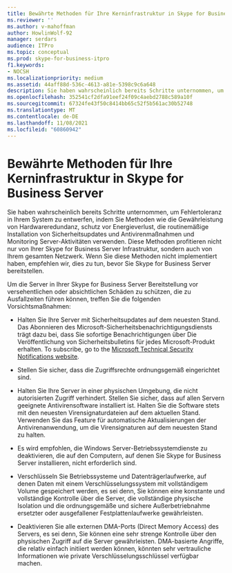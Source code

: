 ```yaml
---
title: Bewährte Methoden für Ihre Kerninfrastruktur in Skype for Business Server
ms.reviewer: ''
ms.author: v-mahoffman
author: HowlinWolf-92
manager: serdars
audience: ITPro
ms.topic: conceptual
ms.prod: skype-for-business-itpro
f1.keywords:
- NOCSH
ms.localizationpriority: medium
ms.assetid: 44aff88d-536c-4613-a81e-5398c9c6a648
description: Sie haben wahrscheinlich bereits Schritte unternommen, um Fehlertoleranz in Ihrem System zu entwerfen, indem Sie Methoden wie die Gewährleistung von Hardwareredundanz, schutz vor Energieverlust, die routinemäßige Installation von Sicherheitsupdates und Antivirenmaßnahmen und Monitoring Server-Aktivitäten verwenden. Diese Methoden profitieren nicht nur von Ihrer Skype for Business Server Infrastruktur, sondern auch von Ihrem gesamten Netzwerk. Wenn Sie diese Methoden nicht implementiert haben, empfehlen wir, dies zu tun, bevor Sie Skype for Business Server bereitstellen.
ms.openlocfilehash: 352541cf2dfa91eef24f09c4aebd2788c589a10f
ms.sourcegitcommit: 67324fe43f50c8414bb65c52f5b561ac30b52748
ms.translationtype: MT
ms.contentlocale: de-DE
ms.lasthandoff: 11/08/2021
ms.locfileid: "60860942"
---
```

# <a name="best-practices-for-your-core-infrastructure-in-skype-for-business-server"></a>Bewährte Methoden für Ihre Kerninfrastruktur in Skype for Business Server
 
Sie haben wahrscheinlich bereits Schritte unternommen, um Fehlertoleranz in Ihrem System zu entwerfen, indem Sie Methoden wie die Gewährleistung von Hardwareredundanz, schutz vor Energieverlust, die routinemäßige Installation von Sicherheitsupdates und Antivirenmaßnahmen und Monitoring Server-Aktivitäten verwenden. Diese Methoden profitieren nicht nur von Ihrer Skype for Business Server Infrastruktur, sondern auch von Ihrem gesamten Netzwerk. Wenn Sie diese Methoden nicht implementiert haben, empfehlen wir, dies zu tun, bevor Sie Skype for Business Server bereitstellen.
  
Um die Server in Ihrer Skype for Business Server Bereitstellung vor versehentlichen oder absichtlichen Schäden zu schützen, die zu Ausfallzeiten führen können, treffen Sie die folgenden Vorsichtsmaßnahmen:
  
- Halten Sie Ihre Server mit Sicherheitsupdates auf dem neuesten Stand. Das Abonnieren des Microsoft-Sicherheitsbenachrichtigungsdiensts trägt dazu bei, dass Sie sofortige Benachrichtigungen über Die Veröffentlichung von Sicherheitsbulletins für jedes Microsoft-Produkt erhalten. To subscribe, go to the [Microsoft Technical Security Notifications website](https://go.microsoft.com/fwlink/p/?LinkId=145202).
    
- Stellen Sie sicher, dass die Zugriffsrechte ordnungsgemäß eingerichtet sind.
    
- Halten Sie Ihre Server in einer physischen Umgebung, die nicht autorisierten Zugriff verhindert. Stellen Sie sicher, dass auf allen Servern geeignete Antivirensoftware installiert ist. Halten Sie die Software stets mit den neuesten Virensignaturdateien auf dem aktuellen Stand. Verwenden Sie das Feature für automatische Aktualisierungen der Antivirenanwendung, um die Virensignaturen auf dem neuesten Stand zu halten.
    
- Es wird empfohlen, die Windows Server-Betriebssystemdienste zu deaktivieren, die auf den Computern, auf denen Sie Skype for Business Server installieren, nicht erforderlich sind.
    
- Verschlüsseln Sie Betriebssysteme und Datenträgerlaufwerke, auf denen Daten mit einem Verschlüsselungssystem mit vollständigem Volume gespeichert werden, es sei denn, Sie können eine konstante und vollständige Kontrolle über die Server, die vollständige physische Isolation und die ordnungsgemäße und sichere Außerbetriebnahme ersetzter oder ausgefallener Festplattenlaufwerke gewährleisten.
    
- Deaktivieren Sie alle externen DMA-Ports (Direct Memory Access) des Servers, es sei denn, Sie können eine sehr strenge Kontrolle über den physischen Zugriff auf die Server gewährleisten. DMA-basierte Angriffe, die relativ einfach initiiert werden können, könnten sehr vertrauliche Informationen wie private Verschlüsselungsschlüssel verfügbar machen.
    

